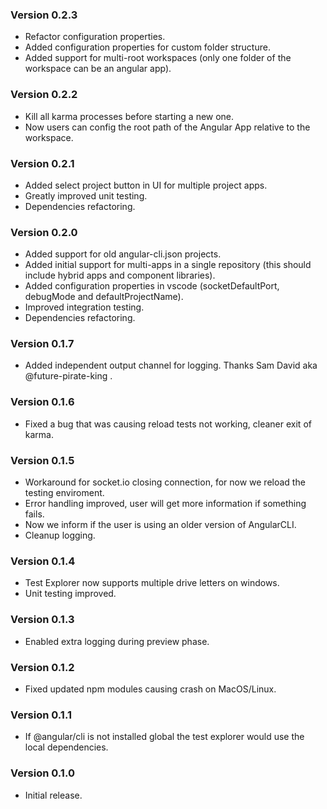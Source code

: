 ### Version 0.2.3

- Refactor configuration properties.
- Added configuration properties for custom folder structure.
- Added support for multi-root workspaces (only one folder of the workspace can be an angular app).

### Version 0.2.2

- Kill all karma processes before starting a new one.
- Now users can config the root path of the Angular App relative to the workspace.

### Version 0.2.1

- Added select project button in UI for multiple project apps.
- Greatly improved unit testing.
- Dependencies refactoring.

### Version 0.2.0

- Added support for old angular-cli.json projects.
- Added initial support for multi-apps in a single repository (this should include hybrid apps and component libraries).
- Added configuration properties in vscode (socketDefaultPort, debugMode and defaultProjectName).
- Improved integration testing.
- Dependencies refactoring.

### Version 0.1.7

- Added independent output channel for logging. Thanks Sam David aka @future-pirate-king .

### Version 0.1.6

- Fixed a bug that was causing reload tests not working, cleaner exit of karma.

### Version 0.1.5

- Workaround for socket.io closing connection, for now we reload the testing enviroment.
- Error handling improved, user will get more information if something fails.
- Now we inform if the user is using an older version of AngularCLI.
- Cleanup logging.

### Version 0.1.4

- Test Explorer now supports multiple drive letters on windows.
- Unit testing improved.

### Version 0.1.3

- Enabled extra logging during preview phase.

### Version 0.1.2

- Fixed updated npm modules causing crash on MacOS/Linux.

### Version 0.1.1

- If @angular/cli is not installed global the test explorer would use the local dependencies.

### Version 0.1.0

- Initial release.
